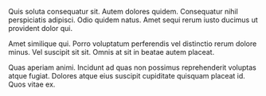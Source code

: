 Quis soluta consequatur sit. Autem dolores quidem. Consequatur nihil perspiciatis adipisci. Odio quidem natus. Amet sequi rerum iusto ducimus ut provident dolor qui.
 Amet similique qui. Porro voluptatum perferendis vel distinctio rerum dolore minus. Vel suscipit sit sit. Omnis at sit in beatae autem placeat.
 Quas aperiam animi. Incidunt ad quas non possimus reprehenderit voluptas atque fugiat. Dolores atque eius suscipit cupiditate quisquam placeat id. Quos vitae ex.